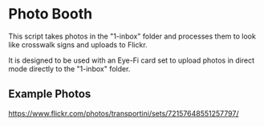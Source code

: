 Photo Booth
===========

This script takes photos in the "1-inbox" folder and processes them to look like crosswalk signs and uploads to Flickr.

It is designed to be used with an Eye-Fi card set to upload photos in direct mode directly to the "1-inbox" folder.

Example Photos
--------------

https://www.flickr.com/photos/transportini/sets/72157648551257797/
